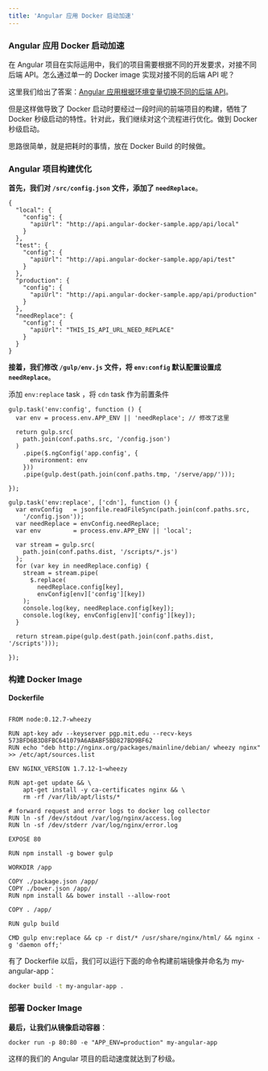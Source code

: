 ```yaml
---
title: 'Angular 应用 Docker 启动加速'
---
```


<!-- reviewed by fiona -->

### Angular 应用 Docker 启动加速

在 Angular 项目在实际运用中，我们的项目需要根据不同的开发要求，对接不同后端 API。怎么通过单一的 Docker image 实现对接不同的后端 API 呢？

这里我们给出了答案：[Angular 应用根据环境变量切换不同的后端 API](../angular-api)。

但是这样做导致了 Docker 启动时要经过一段时间的前端项目的构建，牺牲了 Docker 秒级启动的特性。针对此，我们继续对这个流程进行优化。做到 Docker 秒级启动。

思路很简单，就是把耗时的事情，放在 Docker Build 的时候做。

### Angular 项目构建优化

**首先，我们对 `/src/config.json` 文件，添加了 `needReplace`**。

```
{
  "local": {
    "config": {
      "apiUrl": "http://api.angular-docker-sample.app/api/local"
    }
  },
  "test": {
    "config": {
      "apiUrl": "http://api.angular-docker-sample.app/api/test"
    }
  },
  "production": {
    "config": {
      "apiUrl": "http://api.angular-docker-sample.app/api/production"
    }
  },
  "needReplace": {
    "config": {
      "apiUrl": "THIS_IS_API_URL_NEED_REPLACE"
    }
  }
}
```

**接着，我们修改 `/gulp/env.js` 文件，将 `env:config` 默认配置设置成 `needReplace`**。

添加 `env:replace` task ，将 `cdn` task 作为前置条件

```
gulp.task('env:config', function () {
  var env = process.env.APP_ENV || 'needReplace'; // 修改了这里

  return gulp.src(
    path.join(conf.paths.src, '/config.json')
  )
    .pipe($.ngConfig('app.config', {
      environment: env
    }))
    .pipe(gulp.dest(path.join(conf.paths.tmp, '/serve/app/')));

});

gulp.task('env:replace', ['cdn'], function () {
  var envConfig   = jsonfile.readFileSync(path.join(conf.paths.src,
    '/config.json'));
  var needReplace = envConfig.needReplace;
  var env         = process.env.APP_ENV || 'local';

  var stream = gulp.src(
    path.join(conf.paths.dist, '/scripts/*.js')
  );
  for (var key in needReplace.config) {
    stream = stream.pipe(
      $.replace(
        needReplace.config[key],
        envConfig[env]['config'][key])
    );
    console.log(key, needReplace.config[key]);
    console.log(key, envConfig[env]['config'][key]);
  }

  return stream.pipe(gulp.dest(path.join(conf.paths.dist, '/scripts')));

});
```

### 构建 Docker Image

**Dockerfile**

```

FROM node:0.12.7-wheezy

RUN apt-key adv --keyserver pgp.mit.edu --recv-keys 573BFD6B3D8FBC641079A6ABABF5BD827BD9BF62
RUN echo "deb http://nginx.org/packages/mainline/debian/ wheezy nginx" >> /etc/apt/sources.list

ENV NGINX_VERSION 1.7.12-1~wheezy

RUN apt-get update && \
    apt-get install -y ca-certificates nginx && \
    rm -rf /var/lib/apt/lists/*

# forward request and error logs to docker log collector
RUN ln -sf /dev/stdout /var/log/nginx/access.log
RUN ln -sf /dev/stderr /var/log/nginx/error.log

EXPOSE 80

RUN npm install -g bower gulp

WORKDIR /app

COPY ./package.json /app/
COPY ./bower.json /app/
RUN npm install && bower install --allow-root

COPY . /app/

RUN gulp build 

CMD gulp env:replace && cp -r dist/* /usr/share/nginx/html/ && nginx -g 'daemon off;'
```

有了 Dockerfile 以后，我们可以运行下面的命令构建前端镜像并命名为 my-angular-app：

```bash
docker build -t my-angular-app .
```

### 部署 Docker Image

**最后，让我们从镜像启动容器**：

```
docker run -p 80:80 -e "APP_ENV=production" my-angular-app
```

这样的我们的 Angular 项目的启动速度就达到了秒级。
